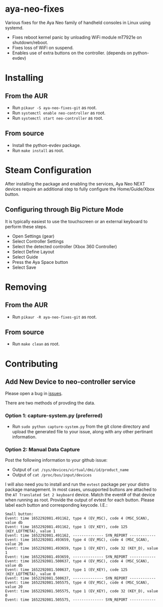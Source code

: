 # aya-neo-fixes
Various fixes for the Aya Neo family of handheld consoles in Linux using systemd.

- Fixes reboot kernel panic by unloading WiFi module mT7921e on shutdown/reboot.
- Fixes loss of WiFi on suspend.
- Enables use of extra buttons on the controller. (depends on python-evdev)

# Installing

## From the AUR
- Run ```pikaur -S aya-neo-fixes-git``` as root.
- Run ```systemctl enable neo-controller``` as root.
- Run ```systemctl start neo-controller``` as root.

## From source
- Install the python-evdev package.
- Run ```make install``` as root.

# Steam Configuration
After installing the package and enabling the services, Aya Neo NEXT devices require an additional step to fully configure the Home/Guide/Xbox button.

## Configuring through Big Picture Mode
It is typically easiest to use the touchscreen or an external keyboard to perform these steps.
- Open Settings (gear)
- Select Controller Settings
- Select the detected controller (Xbox 360 Controller)
- Select Define Layout
- Select Guide
- Press the Aya Space button
- Select Save

# Removing

## From the AUR
- Run ```pikaur -R aya-neo-fixes-git``` as root.

## From source
- Run ```make clean``` as root.

# Contributing

## Add New Device to neo-controller service
Please open a bug in [issues](https://github.com/ShadowBlip/aya-neo-fixes/issues).

There are two methods of provding the data.

### Option 1: capture-system.py (preferred)
- Run ```sudo python capture-system.py``` from the git clone directory and upload the generated file to your issue, along with any other pertinant information.

### Option 2: Manual Data Capture

Post the following information to your github issue:
- Output of ```cat /sys/devices/virtual/dmi/id/product_name```
- Output of ```cat /proc/bus/input/devices```

I will also need you to install and run the ```evtest``` package per your distro package management. In most cases, unsupported buttons are attached to the ```AT Translated Set 2 keyboard``` device. Match the event# of that device when running as root. Provide the output of evtest for each button. Please label each button and corresponding keycode. I.E.:
```
Small button: 
Event: time 1652292081.491162, type 4 (EV_MSC), code 4 (MSC_SCAN), value db
Event: time 1652292081.491162, type 1 (EV_KEY), code 125 (KEY_LEFTMETA), value 1
Event: time 1652292081.491162, -------------- SYN_REPORT ------------
Event: time 1652292081.493659, type 4 (EV_MSC), code 4 (MSC_SCAN), value 20
Event: time 1652292081.493659, type 1 (EV_KEY), code 32 (KEY_D), value 1
Event: time 1652292081.493659, -------------- SYN_REPORT ------------
Event: time 1652292081.500637, type 4 (EV_MSC), code 4 (MSC_SCAN), value db
Event: time 1652292081.500637, type 1 (EV_KEY), code 125 (KEY_LEFTMETA), value 0
Event: time 1652292081.500637, -------------- SYN_REPORT ------------
Event: time 1652292081.505575, type 4 (EV_MSC), code 4 (MSC_SCAN), value 20
Event: time 1652292081.505575, type 1 (EV_KEY), code 32 (KEY_D), value 0
Event: time 1652292081.505575, -------------- SYN_REPORT ------------
```
